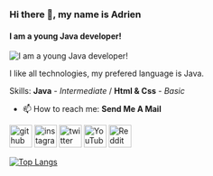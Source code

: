 ### Hi there 👋, my name is Adrien
#### I am a young Java developer!
![I am a young Java developer!](https://i.postimg.cc/5tbQj1n6/Plz-Subscribe.png)

I like all technologies, my prefered language is Java.

Skills: **Java** - _Intermediate_ / **Html & Css** - _Basic_

- 📫 How to reach me: **Send Me A Mail** 


[<img src='https://cdn.jsdelivr.net/npm/simple-icons@3.0.1/icons/github.svg' alt='github' height='40'>](https://github.com/Asyfero)  [<img src='https://cdn.jsdelivr.net/npm/simple-icons@3.0.1/icons/instagram.svg' alt='instagram' height='40'>](https://www.instagram.com/adri_lest/)  [<img src='https://cdn.jsdelivr.net/npm/simple-icons@3.0.1/icons/twitter.svg' alt='twitter' height='40'>](https://twitter.com/Asyfero)  [<img src='https://cdn.jsdelivr.net/npm/simple-icons@3.0.1/icons/youtube.svg' alt='YouTube' height='40'>](https://www.youtube.com/channel/UC-ORx5rKfinA97pbkr7co1w)  [<img src='https://cdn.jsdelivr.net/npm/simple-icons@3.0.1/icons/reddit.svg' alt='Reddit' height='40'>](https://www.reddit.com/user/Asyfero1)  

[![Top Langs](https://github-readme-stats.vercel.app/api/top-langs/?username=Asyfero)](https://github.com/anuraghazra/github-readme-stats)
